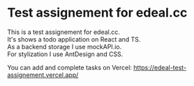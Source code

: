 # Test assignement for edeal.cc

This is a test assignement for edeal.cc.\
It's shows a todo application on React and TS.\
As a backend storage I use mockAPI.io. \
For stylization I use AntDesign and CSS. 

You can add and complete tasks on Vercel: https://edeal-test-assignement.vercel.app/
